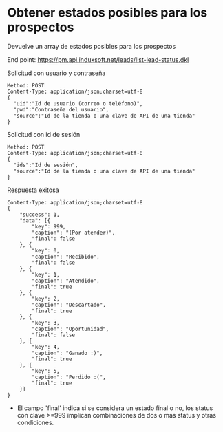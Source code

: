 # Obtener estados posibles para los prospectos

Devuelve un array de estados posibles para los prospectos

End point: https://pm.api.induxsoft.net/leads/list-lead-status.dkl

Solicitud con usuario y contraseña
```
Method: POST
Content-Type: application/json;charset=utf-8
{
  "uid":"Id de usuario (correo o teléfono)",
  "pwd":"Contraseña del usuario",
  "source":"Id de la tienda o una clave de API de una tienda"
}
```

Solicitud con id de sesión
```
Method: POST
Content-Type: application/json;charset=utf-8
{
  "ids":"Id de sesión",
  "source":"Id de la tienda o una clave de API de una tienda"
}
```

Respuesta exitosa

```
Content-Type: application/json;charset=utf-8
{
    "success": 1,
    "data": [{
        "key": 999,
        "caption": "(Por atender)",
        "final": false
    }, {
        "key": 0,
        "caption": "Recibido",
        "final": false
    }, {
        "key": 1,
        "caption": "Atendido",
        "final": true
    }, {
        "key": 2,
        "caption": "Descartado",
        "final": true
    }, {
        "key": 3,
        "caption": "Oportunidad",
        "final": false
    }, {
        "key": 4,
        "caption": "Ganado :)",
        "final": true
    }, {
        "key": 5,
        "caption": "Perdido :(",
        "final": true
    }]
}
```

* El campo 'final' indica si se considera un estado final o no, los status con clave >=999 implican combinaciones de dos o más status y otras condiciones.
